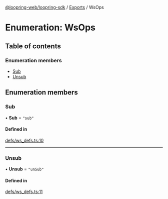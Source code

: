 [@loopring-web/loopring-sdk](../README.md) / [Exports](../modules.md) / WsOps

# Enumeration: WsOps

## Table of contents

### Enumeration members

- [Sub](WsOps.md#sub)
- [Unsub](WsOps.md#unsub)

## Enumeration members

### Sub

• **Sub** = `"sub"`

#### Defined in

[defs/ws_defs.ts:10](https://github.com/Loopring/loopring_sdk/blob/4fed49a/src/defs/ws_defs.ts#L10)

___

### Unsub

• **Unsub** = `"unSub"`

#### Defined in

[defs/ws_defs.ts:11](https://github.com/Loopring/loopring_sdk/blob/4fed49a/src/defs/ws_defs.ts#L11)
